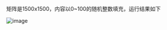 矩阵是1500x1500，内容以0~100的随机整数填充，运行结果如下

![image](https://github.com/luojike/comparch/blob/master/2021/Autumn/S211000854-%E5%91%A8%E6%B6%9B/image/homework.png)
